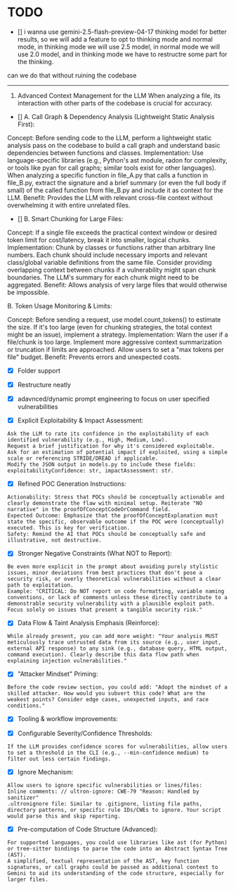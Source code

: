 
# TODO

- [] i wanna use gemini-2.5-flash-preview-04-17 thinking model for better results, so we will add a feature to opt to thinking mode and normal mode, in thinking mode we will use 2.5 model, in normal mode we will use 2.0 model, and in thinking mode we have to restructre some part for the thinking.

can we do that without ruining the codebase



--------------------------

1. Advanced Context Management for the LLM
When analyzing a file, its interaction with other parts of the codebase is crucial for accuracy.

- [] A. Call Graph & Dependency Analysis (Lightweight Static Analysis First):

Concept: Before sending code to the LLM, perform a lightweight static analysis pass on the codebase to build a call graph and understand basic dependencies between functions and classes.
Implementation:
Use language-specific libraries (e.g., Python's ast module, radon for complexity, or tools like pyan for call graphs; similar tools exist for other languages).
When analyzing a specific function in file_A.py that calls a function in file_B.py, extract the signature and a brief summary (or even the full body if small) of the called function from file_B.py and include it as context for the LLM.
Benefit: Provides the LLM with relevant cross-file context without overwhelming it with entire unrelated files.

- [] B. Smart Chunking for Large Files:

Concept: If a single file exceeds the practical context window or desired token limit for cost/latency, break it into smaller, logical chunks.
Implementation:
Chunk by classes or functions rather than arbitrary line numbers.
Each chunk should include necessary imports and relevant class/global variable definitions from the same file.
Consider providing overlapping context between chunks if a vulnerability might span chunk boundaries.
The LLM's summary for each chunk might need to be aggregated.
Benefit: Allows analysis of very large files that would otherwise be impossible.

B. Token Usage Monitoring & Limits:

Concept: Before sending a request, use model.count_tokens() to estimate the size. If it's too large (even for chunking strategies, the total context might be an issue), implement a strategy.
Implementation:
Warn the user if a file/chunk is too large.
Implement more aggressive context summarization or truncation if limits are approached.
Allow users to set a "max tokens per file" budget.
Benefit: Prevents errors and unexpected costs.



- [x] Folder support
- [x] Restructure neatly
- [x] adavnced/dynamic  prompt engineering to focus on user specified vulnerabilities


- [x] Explicit Exploitability & Impact Assessment:
```
Ask the LLM to rate its confidence in the exploitability of each identified vulnerability (e.g., High, Medium, Low).
Request a brief justification for why it's considered exploitable.
Ask for an estimation of potential impact if exploited, using a simple scale or referencing STRIDE/DREAD if applicable.
Modify the JSON output in models.py to include these fields: exploitabilityConfidence: str, impactAssessment: str.
```

- [x] Refined POC Generation Instructions:
```
Actionability: Stress that POCs should be conceptually actionable and clearly demonstrate the flaw with minimal setup. Reiterate "NO narrative" in the proofOfConceptCodeOrCommand field.
Expected Outcome: Emphasize that the proofOfConceptExplanation must state the specific, observable outcome if the POC were (conceptually) executed. This is key for verification.
Safety: Remind the AI that POCs should be conceptually safe and illustrative, not destructive.
```

- [x] Stronger Negative Constraints (What NOT to Report):
```
Be even more explicit in the prompt about avoiding purely stylistic issues, minor deviations from best practices that don't pose a security risk, or overly theoretical vulnerabilities without a clear path to exploitation.
Example: "CRITICAL: Do NOT report on code formatting, variable naming conventions, or lack of comments unless these directly contribute to a demonstrable security vulnerability with a plausible exploit path. Focus solely on issues that present a tangible security risk."
```

- [x] Data Flow & Taint Analysis Emphasis (Reinforce):
```
While already present, you can add more weight: "Your analysis MUST meticulously trace untrusted data from its source (e.g., user input, external API response) to any sink (e.g., database query, HTML output, command execution). Clearly describe this data flow path when explaining injection vulnerabilities."
```

- [x] "Attacker Mindset" Priming:
```
Before the code review section, you could add: "Adopt the mindset of a skilled attacker. How would you subvert this code? What are the weakest points? Consider edge cases, unexpected inputs, and race conditions."
```

- [x] Tooling & workflow improvements:

- [x] Configurable Severity/Confidence Thresholds:
```
If the LLM provides confidence scores for vulnerabilities, allow users to set a threshold in the CLI (e.g., --min-confidence medium) to filter out less certain findings.
```

- [x] Ignore Mechanism:
```
Allow users to ignore specific vulnerabilities or lines/files:
Inline comments: // ultron-ignore: CWE-79 "Reason: Handled by sanitizer"
.ultronignore file: Similar to .gitignore, listing file paths, directory patterns, or specific rule IDs/CWEs to ignore. Your script would parse this and skip reporting.
```

- [x] Pre-computation of Code Structure (Advanced):
```
For supported languages, you could use libraries like ast (for Python) or tree-sitter bindings to parse the code into an Abstract Syntax Tree (AST).
A simplified, textual representation of the AST, key function signatures, or call graphs could be passed as additional context to Gemini to aid its understanding of the code structure, especially for larger files.
```

